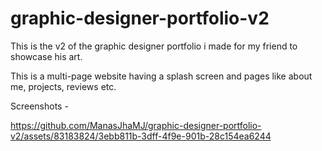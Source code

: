 # graphic-designer-portfolio-v2

This is the v2 of the graphic designer portfolio i made for my friend to showcase his art.

This is a multi-page website having a splash screen and pages like about me, projects, reviews etc.

Screenshots -



https://github.com/ManasJhaMJ/graphic-designer-portfolio-v2/assets/83183824/3ebb811b-3dff-4f9e-901b-28c154ea6244


